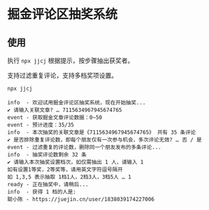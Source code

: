 # 掘金评论区抽奖系统

## 使用

执行 `npx jjcj` 根据提示，按步骤抽出获奖者。

支持过滤重复评论，支持多档奖项设置。


```bash
npx jjcj
```

```
info  - 欢迎试用掘金评论区抽奖系统，现在开始抽奖...
✔ 请输入关联文章? … 7115634967945674765
event - 获取掘金文章评论数据：0~50
event - 预计进度：35/35
info  - 本次抽奖的关联文章是《7115634967945674765》 共有 35 条评论
✔ 是否排除重复评论数，即每个朋友仅有一次参与机会，多次评论无效? … 否 / 是
event - 过滤重复的评论数，删除同一个朋友发布的多条评论...
info  - 抽奖评论数剩余 32 条
✔ 请输入本次抽奖设置档次，如仅需抽出 1 人，请输入 1
如有设置1等奖，2等奖等，请用英文字符逗号隔开
如 1,3,5 表示抽取 1档1人，2档3人，3档5人 … 1
ready - 正在抽奖中，请稍后...
info  - 获得 1 档的人是:
聪小陈 - https://juejin.cn/user/1838039174227006
```